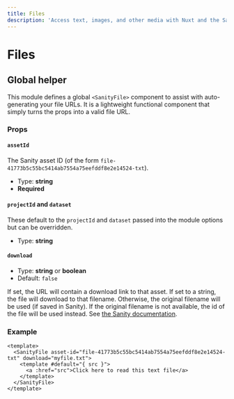 ```yaml
---
title: Files
description: 'Access text, images, and other media with Nuxt and the Sanity headless CMS.'
---
```


# Files

## Global helper

This module defines a global `<SanityFile>` component to assist with auto-generating your file URLs. It is a lightweight functional component that simply turns the props into a valid file URL.

### Props

#### `assetId`

The Sanity asset ID (of the form `file-41773b5c55bc5414ab7554a75eefddf8e2e14524-txt`).

- Type: **string**
- **Required**

#### `projectId` and `dataset`

These default to the `projectId` and `dataset` passed into the module options but can be overridden.

- Type: **string**

#### `download`

- Type: **string** or **boolean**
- Default: `false`

If set, the URL will contain a download link to that asset. If set to a string, the file will download to that filename. Otherwise, the original filename will be used (if saved in Sanity). If the original filename is not available, the id of the file will be used instead. See [the Sanity documentation](https://www.sanity.io/docs/file-type).

### Example

```vue
<template>
  <SanityFile asset-id="file-41773b5c55bc5414ab7554a75eefddf8e2e14524-txt" download="myfile.txt">
    <template #default="{ src }">
      <a :href="src">Click here to read this text file</a>
    </template>
  </SanityFile>
</template>
```
